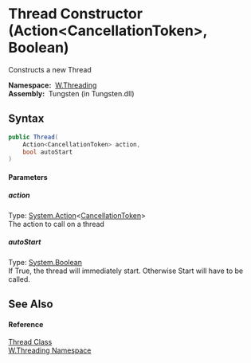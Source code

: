 Thread Constructor (Action&lt;CancellationToken>, Boolean)
==========================================================
   Constructs a new Thread

  **Namespace:**  [W.Threading][1]  
  **Assembly:**  Tungsten (in Tungsten.dll)

Syntax
------

```csharp
public Thread(
	Action<CancellationToken> action,
	bool autoStart
)
```

#### Parameters

##### *action*
Type: [System.Action][2]&lt;[CancellationToken][3]>  
The action to call on a thread

##### *autoStart*
Type: [System.Boolean][4]  
If True, the thread will immediately start. Otherwise Start will have to be called.


See Also
--------

#### Reference
[Thread Class][5]  
[W.Threading Namespace][1]  

[1]: ../README.md
[2]: http://msdn.microsoft.com/en-us/library/018hxwa8
[3]: http://msdn.microsoft.com/en-us/library/dd384802
[4]: http://msdn.microsoft.com/en-us/library/a28wyd50
[5]: README.md